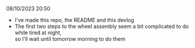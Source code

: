 08/10/2023 20:50 
- I've made this repo, the README and this devlog
- The first two steps to the wheel assembly seem a bit complicated to do while tired at night,   
  so I'll wait until tomorrow morning to do them
